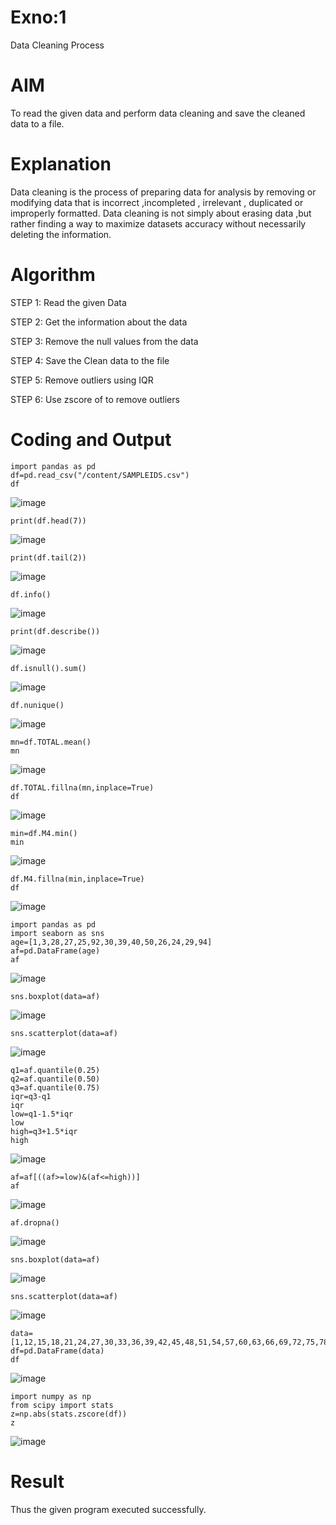 # Exno:1
Data Cleaning Process

# AIM
To read the given data and perform data cleaning and save the cleaned data to a file.

# Explanation
Data cleaning is the process of preparing data for analysis by removing or modifying data that is incorrect ,incompleted , irrelevant , duplicated or improperly formatted. Data cleaning is not simply about erasing data ,but rather finding a way to maximize datasets accuracy without necessarily deleting the information.

# Algorithm
STEP 1: 
Read the given Data

STEP 2: 
Get the information about the data

STEP 3: 
Remove the null values from the data

STEP 4: 
Save the Clean data to the file

STEP 5: 
Remove outliers using IQR

STEP 6: 
Use zscore of to remove outliers

# Coding and Output
```
import pandas as pd
df=pd.read_csv("/content/SAMPLEIDS.csv")
df
```

![image](https://github.com/SJananisenthilkumar/exno1/assets/144871139/cd72e0d8-5477-42fd-9cfe-67f5d92e8f89)

```
print(df.head(7))
```

![image](https://github.com/SJananisenthilkumar/exno1/assets/144871139/be15cc85-6365-41fd-aa39-b8a9ead3eba4)

```
print(df.tail(2))
```

![image](https://github.com/SJananisenthilkumar/exno1/assets/144871139/1423c59e-9eee-44da-8e03-3cc6b9892daa)

```
df.info()
```

![image](https://github.com/SJananisenthilkumar/exno1/assets/144871139/e3f89cc0-fc42-4329-b8bc-52ed31e8c599)

```
print(df.describe())
```

![image](https://github.com/SJananisenthilkumar/exno1/assets/144871139/6b924e2a-fc1d-42fa-bd6c-cc21331cf7f4)

```
df.isnull().sum()
```

![image](https://github.com/SJananisenthilkumar/exno1/assets/144871139/b87ad9e8-4366-4aa7-ae16-c175bc37cf32)

```
df.nunique()
```

![image](https://github.com/SJananisenthilkumar/exno1/assets/144871139/d18a51dd-f0d1-438b-be7e-60227a268317)

```
mn=df.TOTAL.mean()
mn
```

![image](https://github.com/SJananisenthilkumar/exno1/assets/144871139/ab684a33-cfb4-43ea-ad0d-9021ddc5481e)

```
df.TOTAL.fillna(mn,inplace=True)
df
```

![image](https://github.com/SJananisenthilkumar/exno1/assets/144871139/54a1d729-e22b-43fb-84a8-75d1b6a1c78e)

```
min=df.M4.min()
min
```

![image](https://github.com/SJananisenthilkumar/exno1/assets/144871139/a00d3b4f-306b-4652-810a-14ac4f9c3620)

```
df.M4.fillna(min,inplace=True)
df
```

![image](https://github.com/SJananisenthilkumar/exno1/assets/144871139/42a0218b-2653-4a10-a276-03058812e8e5)

```
import pandas as pd
import seaborn as sns
age=[1,3,28,27,25,92,30,39,40,50,26,24,29,94]
af=pd.DataFrame(age)
af
```

![image](https://github.com/SJananisenthilkumar/exno1/assets/144871139/d9f4fa0e-f9ad-4446-b38b-44299b5032b9)

```
sns.boxplot(data=af)
```

![image](https://github.com/SJananisenthilkumar/exno1/assets/144871139/309c3f79-9e66-4c59-85e0-a1db8d1ff168)

```
sns.scatterplot(data=af)
```

![image](https://github.com/SJananisenthilkumar/exno1/assets/144871139/4bf2eca0-9796-4655-a0cd-1cad682d47bd)

```
q1=af.quantile(0.25)
q2=af.quantile(0.50)
q3=af.quantile(0.75)
iqr=q3-q1
iqr
low=q1-1.5*iqr
low
high=q3+1.5*iqr
high
```

![image](https://github.com/SJananisenthilkumar/exno1/assets/144871139/18eee6b4-08e8-47c3-b198-bac1661b32ee)

```
af=af[((af>=low)&(af<=high))]
af
```

![image](https://github.com/SJananisenthilkumar/exno1/assets/144871139/46a554f8-1b91-400b-a22d-fc4a06cd3d31)

```
af.dropna()
```

![image](https://github.com/SJananisenthilkumar/exno1/assets/144871139/754b5d9a-daa2-4339-aaad-1ed8a3d5f441)

```
sns.boxplot(data=af)
```

![image](https://github.com/SJananisenthilkumar/exno1/assets/144871139/8167a7d2-adc3-4ad8-bc47-a0e03aad89e9)

```
sns.scatterplot(data=af)
```

![image](https://github.com/SJananisenthilkumar/exno1/assets/144871139/ba49efab-40a6-4d39-8458-fb8556d2f9c3)

```
data=[1,12,15,18,21,24,27,30,33,36,39,42,45,48,51,54,57,60,63,66,69,72,75,78,81,84,87,90,93,96,99,102,105]
df=pd.DataFrame(data)
df
```

![image](https://github.com/SJananisenthilkumar/exno1/assets/144871139/f87b7ea9-cde8-49b8-9c33-25ff26edd3be)

```
import numpy as np
from scipy import stats
z=np.abs(stats.zscore(df))
z
```

![image](https://github.com/SJananisenthilkumar/exno1/assets/144871139/1f1cb978-f6ca-40de-a65d-b921076d59c4)

# Result
Thus the given program executed successfully.
